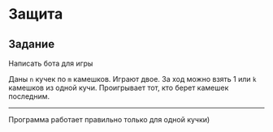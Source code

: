 # Защита

## Задание

Написать бота для игры

Даны `n` кучек по `m` камешков. Играют двое.
За ход можно взять 1 или `k` камешков
из одной кучи. Проигрывает тот,
кто берет камешек последним.

---

Программа работает правильно только для одной кучки)
